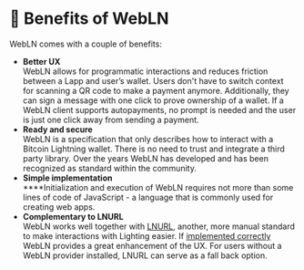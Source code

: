 # 🏅 Benefits of WebLN

WebLN comes with a couple of benefits:

* **Better UX**\
  WebLN allows for programmatic interactions and reduces friction between a Lapp and user’s wallet. Users don't have to switch context for scanning a QR code to make a payment anymore. Additionally, they can sign a message with one click to prove ownership of a wallet. If a WebLN client supports autopayments, no prompt is needed and the user is just one click away from sending a payment.
* **Ready and secure**\
  WebLN is a specification that only describes how to interact with a Bitcoin Lightning wallet. There is no need to trust and integrate a third party library. Over the years WebLN has developed and has been recognized as standard within the community.
* **Simple implementation**\
  \*\*\*\*Initialization and execution of WebLN requires not more than some lines of code of JavaScript - a language that is commonly used for creating web apps.
* **Complementary to LNURL**\
  WebLN works well together with [LNURL](https://github.com/fiatjaf/lnurl-rfc), another, more manual standard to make interactions with Lighting easier. If [implemented correctly](../building-lightning-apps/best-practices.md) WebLN provides a great enhancement of the UX. For users without a WebLN provider installed, LNURL can serve as a fall back option.

